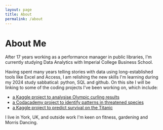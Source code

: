 ```yaml
---
layout: page
title: About
permalink: /about
---
```


# About Me

After 17 years working as a performance manager in public libraries, I'm currently studying Data Analytics with Imperial College Business School.  

Having spent many years telling stories with data using long-established tools like Excel and Access, I am relishing the new skills I'm learning during my 2024 study sabbatical: python, SQL and github.  On this site I will be linking to some of the coding projects I've been working on, which include:

* [a Kaggle project to analysise Olympic curling results](https://www.kaggle.com/code/helenwhitehead/curling-at-the-beijing-olympics-2022-eda)
* [a Codacademy project to identify patterns in threatened species](https://github.com/hwhitehead355/biodiversity_parks)
* [a Kaggle project to predict survival on the Titanic](https://www.kaggle.com/code/helenwhitehead/titanic-prediction-competition)

I live in York, UK, and outside work I'm keen on fitness, gardening and Morris Dancing.


